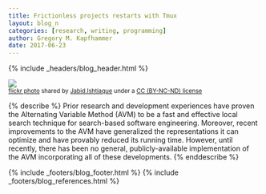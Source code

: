 ```yaml
---
title: Frictionless projects restarts with Tmux
layout: blog_n
categories: [research, writing, programming]
author: Gregory M. Kapfhammer
date: 2017-06-23
---
```


{% include _headers/blog_header.html %}

<a title="Sparks" href="https://flickr.com/photos/jabidishtiaque/35139759616"><img class="img-responsive-tight" src="https://farm5.static.flickr.com/4215/35139759616_c294414005_z.jpg" /></a><br /><small><a title="Sparks" href="https://flickr.com/photos/jabidishtiaque/35139759616">flickr photo</a> shared by <a href="https://flickr.com/people/jabidishtiaque">Jabid.Ishtiaque</a> under a <a href="https://creativecommons.org/licenses/by-nc-nd/2.0/">CC (BY-NC-ND) license</a> </small>

{% describe %}
Prior research and development experiences have proven the Alternating Variable Method (AVM) to be a fast and effective
local search technique for search-based software engineering. Moreover, recent improvements to the AVM have generalized
the representations it can optimize and have provably reduced its running time. However, until recently, there has been no
general, publicly-available implementation of the AVM incorporating all of these developments.
{% enddescribe %}

{% include _footers/blog_footer.html %}
{% include _footers/blog_references.html %}
